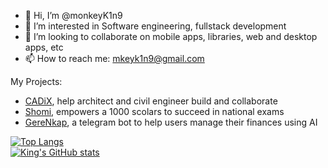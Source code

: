 - 👋 Hi, I’m @monkeyK1n9
- 👀 I’m interested in Software engineering, fullstack development
- 💞️ I’m looking to collaborate on mobile apps, libraries, web and desktop apps, etc
- 📫 How to reach me: mkeyk1n9@gmail.com

My Projects:
- <a href="https://cadix.vercel.app" target="_blank">CADiX</a>, help architect and civil engineer build and collaborate<br>
- <a href="https://bit.ly/shomiApp" target="_blank">Shomi</a>, empowers a 1000 scolars to succeed in national exams<br>
- <a href="https://t.me/GereNkap" target="_blank">GereNkap</a>, a telegram bot to help users manage their finances using AI<br>

[![Top Langs](https://github-readme-stats.vercel.app/api?username=monkeyK1n9&theme=algolia&show_icons=true)](https://github.com/monkeyK1n9)<br>
[![King's GitHub stats](https://github-readme-stats.vercel.app/api/top-langs?username=monkeyK1n9&hide=c&theme=algolia&show_icons=true)](https://github.com/monkeyK1n9)
<!---
monkeyK1n9/monkeyK1n9 is a ✨ special ✨ repository because its `README.md` (this file) appears on your GitHub profile.
You can click the Preview link to take a look at your changes.
--->

